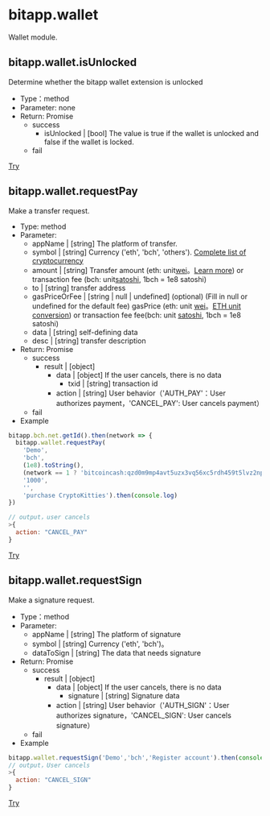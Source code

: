 # bitapp.wallet

Wallet module.

<!-- ## bitapp.wallet.requestUnlock

Request to unlock

- Type：method
- Parameter: 
  - appName Name of the application requesting the user to unlock the wallet
- Return: Promise
  - success
    - status | [string] When the unlock is successful，return to 'success'
  - fail

[Try](http://localhost:3001/playground?code=bitapp.wallet.requestunlock) -->

## bitapp.wallet.isUnlocked

Determine whether the bitapp wallet extension is unlocked

- Type：method
- Parameter: none
- Return: Promise
  - success
    - isUnlocked | [bool] The value is true if the wallet is unlocked and false if the wallet is locked.
  - fail

[Try](http://developer.bitapp.net/playground?code=bitapp.wallet.isunlocked)

## bitapp.wallet.requestPay

Make a transfer request.

- Type: method
- Parameter: 
  - appName | [string] The platform of transfer.
  - symbol | [string] Currency ('eth', 'bch', 'others'). [Complete list of cryptocurrency](/en/append/#complete-list-of-cryptocurrency)
  - amount | [string] Transfer amount (eth: unit[wei](http://eth-converter.com/)。[Learn more](https://ethgasstation.info/)) or transaction fee (bch: unit[satoshi](https://en.bitcoin.it/wiki/Satoshi_(unit)), 1bch = 1e8 satoshi)
  - to | [string] transfer address
  - gasPriceOrFee | [string | null | undefined] (optional) (Fill in null or undefined for the default fee) gasPrice (eth: unit [wei](http://eth-converter.com/)。[ETH unit conversion](/en/append/#unit-conversion)) or transaction fee fee(bch: unit [satoshi](https://en.bitcoin.it/wiki/Satoshi_(unit)), 1bch = 1e8 satoshi) 
  - data | [string] self-defining data
  - desc | [string] transfer description
- Return: Promise
  - success
    - result | [object]
      - data | [object] If the user cancels, there is no data
        - txid | [string] transaction id
      - action | [string] User behavior（'AUTH_PAY'：User authorizes payment，'CANCEL_PAY': User cancels payment）
  - fail
- Example

```js
bitapp.bch.net.getId().then(network => {
  bitapp.wallet.requestPay(
    'Demo',
    'bch', 
    (1e8).toString(), 
    (network == 1 ? 'bitcoincash:qzd0m9mp4avt5uzx3vq56xc5rdh459t5lvz2npqhdg' : 'bchtest:qpwtjeu34nnu89yhk8hc853t0zt5fqwvc5x9spupsm'),
    '1000',
    '',
    'purchase CryptoKitties').then(console.log)
})

// output，user cancels
>{
  action: "CANCEL_PAY"
}
```


[Try](http://developer.bitapp.net/playground?code=bitapp.wallet.requestpay)

## bitapp.wallet.requestSign

Make a signature request.

- Type：method
- Parameter: 
  - appName | [string] The platform of signature
  - symbol | [string] Currency ('eth', 'bch')。
  - dataToSign | [string] The data that needs signature
- Return: Promise
  - success
    - result | [object]
      - data | [object] If the user cancels, there is no data
        - signature | [string] Signature data
      - action | [string] User behavior（'AUTH_SIGN'：User authorizes signature，'CANCEL_SIGN': User cancels signature）
  - fail
- Example

```js
bitapp.wallet.requestSign('Demo','bch','Register account').then(console.log)
// output，User cancels
>{
  action: "CANCEL_SIGN"
}
```

[Try](http://developer.bitapp.net/playground?code=bitapp.wallet.requestsign)